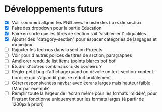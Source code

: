# Développements futurs

- [x] Voir comment aligner les PNG avec le texte des titres de section
- [x] Faire des dropdown pour la partie Education
- [x] Faire en sorte que les titres de section soit 'visiblement' cliquables
- [x] Ajouter des "category-section" pour espacer catégories de langages et de projets
- [ ] Rajouter les technos dans la section Projects
- [ ] Voir pour d'autres polices de titres de section, paragraphes
- [ ] Améliorer rendu de list items (points blancs bof bof)
- [ ] Étudier d'autres combinaisons de couleurs ?
- [ ] Régler petit bug d'affichage quand on dévoile un text-section-content : bordure qui s'agrandit puis se réduit brutalement
- [ ] Gérer responsiveness navbar avec écrans larges mais hauteur faible (Mac par exemple)
- [ ] Remplir toute la largeur de l'écran même pour les formats 'middle', pour l'instant fonctionne uniquement sur les formats larges (à partir de 1200px à priori)